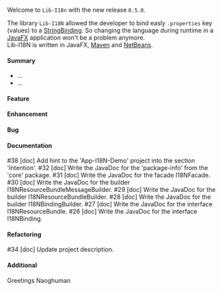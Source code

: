 Welcome to `Lib-I18n` with the new release `0.5.0`.

The library `Lib-I18N` allowed the developer to bind easly `.properties` key (values) 
to a [StringBinding]. So changing the language during runtime in a [JavaFX] application 
won't be a problem anymore.  
Lib-I18N is written in JavaFX, [Maven] and [NetBeans].



#### Summary
* ...
* ...



#### Feature



#### Enhancement



#### Bug



#### Documentation
#38 [doc] Add hint to the 'App-I18N-Demo' project into the section 'Intention'.
#32 [doc] Write the JavaDoc for the 'package-info' from the 'core' package.
#31 [doc] Write the JavaDoc for the facade I18NFacade.
#30 [doc] Write the JavaDoc for the builder I18NResourceBundleMessageBuilder.
#29 [doc] Write the JavaDoc for the builder I18NResourceBundleBuilder.
#28 [doc] Write the JavaDoc for the builder I18NBindingBuilder.
#27 [doc] Write the JavaDoc for the interface I18NResourceBundle.
#26 [doc] Write the JavaDoc for the interface I18NBinding.



#### Refactoring
#34 [doc] Update project description.



#### Additional



Greetings
Naoghuman



[//]: # (Issues which will be integrated in this release)



[//]: # (Links)
[JavaFX]:http://docs.oracle.com/javase/8/javase-clienttechnologies.htm
[Maven]:http://maven.apache.org/
[NetBeans]:https://netbeans.org/
[StringBinding]:https://docs.oracle.com/javase/8/javafx/api/javafx/beans/binding/StringBinding.html

